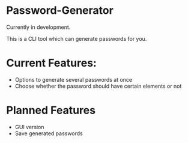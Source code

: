 # Password-Generator

Currently in development.

This is a CLI tool which can generate passwords for you.

# Current Features:

- Options to generate several passwords at once
- Choose whether the password should have certain elements or not

# Planned Features

- GUI version
- Save generated passwords
